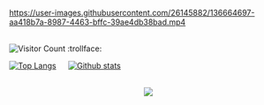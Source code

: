 https://user-images.githubusercontent.com/26145882/136664697-aa418b7a-8987-4463-bffc-39ae4db38bad.mp4

\
<img src="https://count.getloli.com/get/@janderedev" alt="Visitor Count :trollface:" />

[![Top Langs](https://github-readme-stats.vercel.app/api/top-langs/?username=janderedev&theme=dark)](https://github.com/anuraghazra/github-readme-stats)
&emsp;
[![Github stats](https://github-readme-stats.vercel.app/api?username=janderedev&count_private=true&show_icons=true&theme=dark)](https://github.com/anuraghazra/github-readme-stats)
<br /><br />
<p align="center">
    <img src="https://cyber.dabamos.de/88x31/femboy.gif" />
</p>
